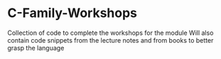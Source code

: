 # C-Family-Workshops
Collection of code to complete the workshops for the module
Will also contain code snippets from the lecture notes and 
from books to better grasp the language
